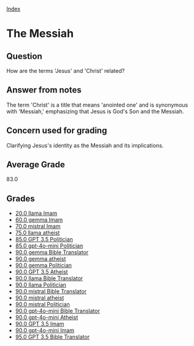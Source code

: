 
[Index](../index.md)
# The Messiah
## Question
How are the terms 'Jesus' and 'Christ' related?

## Answer from notes
The term 'Christ' is a title that means 'anointed one' and is synonymous with 'Messiah,' emphasizing that Jesus is God's Son and the Messiah.

## Concern used for grading
Clarifying Jesus's identity as the Messiah and its implications.

## Average Grade
83.0

## Grades
 * [20.0 llama Imam](../answers/llama_Imam/The_Messiah.md)
 * [60.0 gemma Imam](../answers/gemma_Imam/The_Messiah.md)
 * [70.0 mistral Imam](../answers/mistral_Imam/The_Messiah.md)
 * [75.0 llama atheist](../answers/llama_atheist/The_Messiah.md)
 * [85.0 GPT 3.5 Politician](../answers/GPT_3.5_Politician/The_Messiah.md)
 * [85.0 gpt-4o-mini Politician](../answers/gpt-4o-mini_Politician/The_Messiah.md)
 * [90.0 gemma Bible Translator](../answers/gemma_Bible_Translator/The_Messiah.md)
 * [90.0 gemma atheist](../answers/gemma_atheist/The_Messiah.md)
 * [90.0 gemma Politician](../answers/gemma_Politician/The_Messiah.md)
 * [90.0 GPT 3.5 Atheist](../answers/GPT_3.5_Atheist/The_Messiah.md)
 * [90.0 llama Bible Translator](../answers/llama_Bible_Translator/The_Messiah.md)
 * [90.0 llama Politician](../answers/llama_Politician/The_Messiah.md)
 * [90.0 mistral Bible Translator](../answers/mistral_Bible_Translator/The_Messiah.md)
 * [90.0 mistral atheist](../answers/mistral_atheist/The_Messiah.md)
 * [90.0 mistral Politician](../answers/mistral_Politician/The_Messiah.md)
 * [90.0 gpt-4o-mini Bible Translator](../answers/gpt-4o-mini_Bible_Translator/The_Messiah.md)
 * [90.0 gpt-4o-mini Atheist](../answers/gpt-4o-mini_Atheist/The_Messiah.md)
 * [90.0 GPT 3.5 Imam](../answers/GPT_3.5_Imam/The_Messiah.md)
 * [90.0 gpt-4o-mini Imam](../answers/gpt-4o-mini_Imam/The_Messiah.md)
 * [95.0 GPT 3.5 Bible Translator](../answers/GPT_3.5_Bible_Translator/The_Messiah.md)

